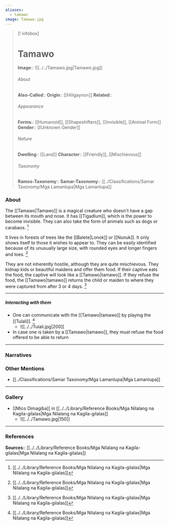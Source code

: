 ```yaml
---
aliases:
  - tamawo
image: Tamawo.jpg
---
```

> [! infobox]
> # Tamawo
> **Image**:: ![[../../Tamawo.jpg|Tamawo.jpg]]
> ###### About
> **Also-Called**:: 
> **Origin**:: [[Hiligaynon]]
> **Related**:: 
> ###### Appearance
> **Forms**::  [[Humanoid]], [[Shapeshifters]], [[Invisible]], [[Animal Form]]
> **Gender**:: [[Unknown Gender]]
> ###### Nature
> **Dwelling**:: [[Land]]
> **Character**:: [[Friendly]], [[Mischievous]]
> ⠀
> ###### Taxonomy
> **Ramos-Taxonomy**:: 
> **Samar-Taxonomy**:: [[../Classifications/Samar Taxonomy/Mga Lamanlupa|Mga Lamanlupa]]

### About 
The [[Tamawo|Tamawo]] is a magical creature who doesn't have a gap between its mouth and nose. It has [[Tigadlum]], which is the power to become invisible. They can also take the form of animals such as dogs or carabaos. [^1]

It lives in forests of trees like the [[Balete|Lonok]] or [[Nunuk]]. It only shows itself to those it wishes to appear to. They can be easily identified because of its unusually large size, with rounded eyes and longer fingers and toes.  [^1]

They are not inherently hostile, although they are quite mischievous. They kidnap kids or beautiful maidens and offer them food. If their captive eats the food, the captive will look like a [[Tamawo|tamawo]]. If they refuse the food, the [[Tamawo|tamawo]] returns the child or maiden to where they were captured from after 3 or 4 days. [^1]

---
##### Interacting with them
- One can communicate with the [[Tamawo|tamawo]] by playing the [[Tulali]]. [^1] 
	- ![[../../Tulali.jpg|200]]
- In case one is taken by a [[Tamawo|tamawo]], they must refuse the food offered to be able to return


---
### Narratives


### Other Mentions
- [[../Classifications/Samar Taxonomy/Mga Lamanlupa|Mga Lamanlupa]]


---
### Gallery
- [[Mico Dimagiba]] in [[../../Library/Reference Books/Mga Nilalang na Kagila-gilalas|Mga Nilalang na Kagila-gilalas]]
	- ![[../../Tamawo.jpg|150]]


---
### References
**Sources**:: [[../../Library/Reference Books/Mga Nilalang na Kagila-gilalas|Mga Nilalang na Kagila-gilalas]]

[^1]: [[../../Library/Reference Books/Mga Nilalang na Kagila-gilalas|Mga Nilalang na Kagila-gilalas]]